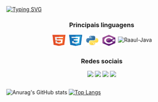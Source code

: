 [![Typing SVG](https://readme-typing-svg.demolab.com?font=Fira+Code&size=25&pause=1000&color=9F1111&background=FFFFFF00&center=true&vCenter=true&multiline=true&width=1135&lines=Ol%C3%A1%2C+eu+sou+o+Raul+Rodrigues;Tuudo+boom%3F%3F)](https://git.io/typing-svg)

<div align="center">
    <h3>Principais linguagens</h3>
  <img alt="Raaul-HTML" height="30" width="40"align="center" src="https://raw.githubusercontent.com/devicons/devicon/master/icons/html5/html5-original.svg">
  <img alt="Raaul-CSS" height="30" width="40" align="center"src="https://raw.githubusercontent.com/devicons/devicon/master/icons/css3/css3-original.svg">
  <img alt="Raaul-Python" height="30" width="40" align="center"src="https://raw.githubusercontent.com/devicons/devicon/master/icons/python/python-original.svg">
  <img alt="Raaul-Csharp" height="30" width="40" align="center"src="https://raw.githubusercontent.com/devicons/devicon/master/icons/csharp/csharp-original.svg">    
  <img alt="Raaul-Java" height="20" width="40"src="https://cdn.jsdelivr.net/gh/devicons/devicon/icons/java/java-original-wordmark.svg">
          
</div>
  
  ##
 
<div align="center"> 
    <h3>Redes sociais</h3>
  <a href="https://instagram.com/raaulrodriguees" target="_blank"><img src="https://img.shields.io/badge/-Instagram-%23E4405F?style=for-the-badge&logo=instagram&logoColor=white" target="_blank"></a>
 <a href="https://discord.gg/3swQEqaG" target="_blank"><img src="https://img.shields.io/badge/Discord-7289DA?style=for-the-badge&logo=discord&logoColor=white" target="_blank"></a> 
  <a href = "mailto:rm.rodrigues0307@gmail.com"><img src="https://img.shields.io/badge/-Gmail-%23333?style=for-the-badge&logo=gmail&logoColor=white" target="_blank"></a>
  <a href="(https://www.linkedin.com/in/raaul-rodriguees/)" target="_blank"><img src="https://img.shields.io/badge/-LinkedIn-%230077B5?style=for-the-badge&logo=linkedin&logoColor=white" target="_blank"></a> 
  
</div>

##

![Anurag's GitHub stats](https://github-readme-stats.vercel.app/api?username=raaulrodriguees&show_icons=true&theme=dracula)
[![Top Langs](https://github-readme-stats.vercel.app/api/top-langs/?username=raaulrodriguees&layout=donut&theme=dracula)](https://github.com/anuraghazra/github-readme-stats)
